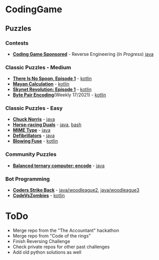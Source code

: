 # CodingGame

## Puzzles
### Contests
* [**Coding Game Sponsored**](https://www.codingame.com/ide/puzzle/codingame-sponsored-contest) - Reverse Engineering (*In Progress*) [java](src/main/java/CodingameSponsoredContest.java)

### Classic Puzzles - Medium
* [**There Is No Spoon, Episode 1**](https://www.codingame.com/training/medium/there-is-no-spoon-episode-1) - [kotlin](src/main/kotlin/ThereIsNoSpoon.kt)
* [**Mayan Calculation**](src/main/kotlin/MayanCalculation.md) - [kotlin](src/main/kotlin/MayanCalculation.kt)
* [**Skynet Revolution: Episode 1**](src/main/kotlin/SkynetRevolutionEpisodeOne.md) - [kotlin](src/main/kotlin/SkynetRevolution.kt)
* [**Byte Pair Encoding**](src/main/kotlin/BytePairEncoding.md)(Weekly 17/2021) - [kotlin](src/main/kotlin/BytePairEncoding.kt)

### Classic Puzzles - Easy
* [**Chuck Norris**](at/cnoize/codingame/chucknorris/README.md) - [java](at/cnoize/codingame/chucknorris/solution.java)
* [**Horse-racing Duals**](at/cnoize/codingame/horseracingduals/README.md) - [java](at/cnoize/codingame/horseracingduals/solution.java), [bash](at/cnoize/codingame/horseracingduals/solution.sh) 
* [**MIME Type**](at/cnoize/codingame/mimetype/README.md) - [java](at/cnoize/codingame/mimetype/solution.java)
* [**Defibrillators**](at/cnoize/codingame/defibrillators/README.md) - [java](at/cnoize/codingame/defibrillators/solution.java)
* [**Blowing Fuse**](https://www.codingame.com/training/easy/blowing-fuse) - [kotlin](src/main/kotlin/BlowingFuse.kt)

### Community Puzzles
* [**Balanced ternary computer: encode**](at/cnoize/codingame/balancedternaryencode/README.md) - [java](at/cnoize/codingame/balancedternaryencode/solution.java)

### Bot Programming
* [**Coders Strike Back**](at/cnoize/codingame/codersstrikeback/README.md) - [java/woodleague2](at/cnoize/codingame/codersstrikeback/solution_wood_league_2.java), [java/woodleague3](at/cnoize/codingame/codersstrikeback/solution_wood_league_3.java)
* [**CodeVsZombies**](src/main/kotlin/CodeVsZombies.md) - [kotlin](src/main/kotlin/CodeVsZombies.kt)

# ToDo
* Merge repo from the "The Accountant" hackathon
* Merge repo from "Code of the rings"
* Finish Reversing Challenge
* Check private repos for other past challenges
* Add old python solutions as well
